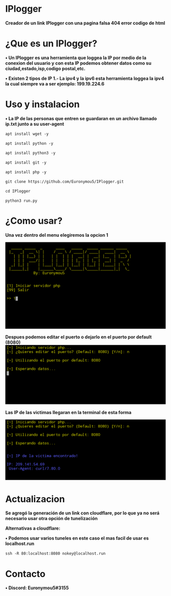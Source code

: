 # IPlogger
**Creador de un link IPlogger con una pagina falsa 404 error codigo de html**

# ¿Que es un IPlogger?
**• Un IPlogger es una herramienta que loggea la IP por medio de la conexion del usuario y con esta IP podemos obtener datos como su ciudad,estado,isp,codigo postal,etc.**

**• Existen 2 tipos de IP 1.- La ipv4 y la ipv6 esta herramienta loggea la ipv4 la cual siempre va a ser ejemplo: 199.19.224.6**

# Uso y instalacion
**• La IP de las personas que entren se guardaran en un archivo llamado ip.txt junto a su user-agent**

```
apt install wget -y
```
```
apt install python -y
```
```
apt install python3 -y
```
```
apt install git -y
```
```
apt install php -y
```
```
git clone https://github.com/Euronymou5/IPlogger.git
```
```
cd IPlogger
```
```
python3 run.py
```

# ¿Como usar?

**Una vez dentro del menu elegiremos la opcion 1**


![image.png](https://github.com/Euronymou5/IPlogger/blob/main/.imagenes/Screenshot_20220312-1628012.png?raw=true)


**Despues podemos editar el puerto o dejarlo en el puerto por default (8080)**
![image.png](https://github.com/Euronymou5/IPlogger/blob/main/.imagenes/Screenshot_20220312-1628112.png?raw=true)


**Las IP de las victimas llegaran en la terminal de esta forma**

![image.png](https://github.com/Euronymou5/IPlogger/blob/main/.imagenes/Screenshot_20220312-1632482.png?raw=true)


# Actualizacion 

**Se agregó la generación de un link con cloudflare, por lo que ya no será necesario usar otra opción de tunelización**

**Alternativas a cloudflare:**

**• Podemos usar varios tuneles en este caso el mas facil de usar es localhost.run**

```
ssh -R 80:localhost:8080 nokey@localhost.run
```

# Contacto
**• Discord: Euronymou5#3155**
